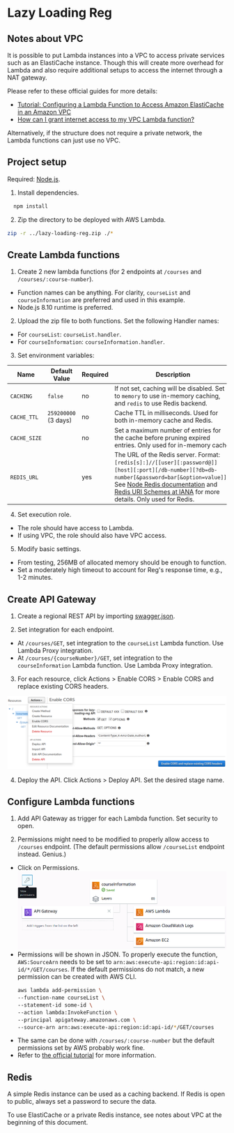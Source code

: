 # Lazy Loading Reg

## Notes about VPC

It is possible to put Lambda instances into a VPC to access private services such as an ElastiCache instance.
Though this will create more overhead for Lambda and also require additional setups to access the internet through
a NAT gateway.

Please refer to these official guides for more details:
- [Tutorial: Configuring a Lambda Function to Access Amazon ElastiCache in an Amazon VPC](https://docs.aws.amazon.com/lambda/latest/dg/vpc-ec.html)
- [How can I grant internet access to my VPC Lambda function?](https://aws.amazon.com/premiumsupport/knowledge-center/internet-access-lambda-function/)

Alternatively, if the structure does not require a private network, the Lambda functions can just use no VPC.

## Project setup

Required: [Node.js](https://nodejs.org/).

1. Install dependencies.
  ```sh
    npm install
  ```

2. Zip the directory to be deployed with AWS Lambda.
  ```sh
  zip -r ../lazy-loading-reg.zip ./*
  ```

## Create Lambda functions

1. Create 2 new lambda functions (for 2 endpoints at `/courses` and `/courses/:course-number`).
  - Function names can be anything. For clarity, `courseList` and `courseInformation` are preferred and used in this example.
  - Node.js 8.10 runtime is preferred.

2. Upload the zip file to both functions. Set the following Handler names:
  - For `courseList`: `courseList.handler`.
  - For `courseInformation`: `courseInformation.handler`.

3. Set environment variables:

  Name | Default Value | Required | Description
  ---- | ------------- | --------- | -----------
  `CACHING` | `false` | no | If not set, caching will be disabled. Set to `memory` to use in-memory caching, and `redis` to use Redis backend.
  `CACHE_TTL` | `259200000` (3 days) | no | Cache TTL in milliseconds. Used for both in-memory cache and Redis.
  `CACHE_SIZE` | | no | Set a maximum number of entries for the cache before pruning expired entries. Only used for in-memory cache.
  `REDIS_URL` | | yes | The URL of the Redis server. Format: `[redis[s]:]//[[user][:password@]][host][:port][/db-number][?db=db-number[&password=bar[&option=value]]]`. See [Node Redis documentation](http://redis.js.org/#api-rediscreateclient) and [Redis URI Schemes at IANA](https://www.iana.org/assignments/uri-schemes/prov/redis) for more details. Only used for Redis.

4. Set execution role.
  - The role should have access to Lambda.
  - If using VPC, the role should also have VPC access.

5. Modify basic settings.
  - From testing, 256MB of allocated memory should be enough to function.
  - Set a moderately high timeout to account for Reg's response time, e.g., 1-2 minutes.

## Create API Gateway

1. Create a regional REST API by importing [swagger.json](docs/swagger.json).

2. Set integration for each endpoint.
  - At `/courses/GET`, set integration to the `courseList` Lambda function. Use Lambda Proxy integration.
  - At `/courses/{courseNumber}/GET`, set integration to the `courseInformation` Lambda function. Use Lambda Proxy integration.

3. For each resource, click Actions > Enable CORS > Enable CORS and replace existing CORS headers.

![enable cors](docs/enable-cors.png)

4. Deploy the API. Click Actions > Deploy API. Set the desired stage name.

## Configure Lambda functions

1. Add API Gateway as trigger for each Lambda function. Set security to open.

2. Permissions might need to be modified to properly allow access to `/courses` endpoint.
  (The default permissions allow `/courseList` endpoint instead. Genius.)
  - Click on Permissions.
  ![](docs/lambda-permissions.png)
  - Permissions will be shown in JSON. To properly execute the function, `AWS:SourceArn` needs to be
    set to `arn:aws:execute-api:region:id:api-id/*/GET/courses`.
    If the default permissions do not match, a new permission can be created with AWS CLI.
    ```sh
    aws lambda add-permission \
    --function-name courseList \
    --statement-id some-id \
    --action lambda:InvokeFunction \
    --principal apigateway.amazonaws.com \
    --source-arn arn:aws:execute-api:region:id:api-id/*/GET/courses
    ```
  - The same can be done with `/courses/:course-number` but the default permissions set by AWS probably work fine.
  - Refer to [the official tutorial](https://docs.aws.amazon.com/lambda/latest/dg/with-on-demand-https-example.html) for more information.

## Redis

A simple Redis instance can be used as a caching backend.
If Redis is open to public, always set a password to secure the data.

To use ElastiCache or a private Redis instance, see notes about VPC at the beginning of this document.
